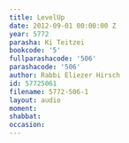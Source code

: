 ```yaml
---
title: LevelUp
date: 2012-09-01 00:00:00 Z
year: 5772
parasha: Ki Teitzei
bookcode: '5'
fullparashacode: '506'
parashacode: '506'
author: Rabbi Eliezer Hirsch
id: 57725061
filename: 5772-506-1
layout: audio
moment: 
shabbat: 
occasion: 
---
```


